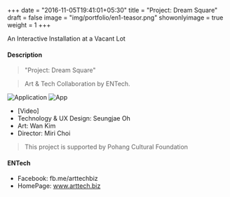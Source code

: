+++
date = "2016-11-05T19:41:01+05:30"
title = "Project: Dream Square"
draft = false
image = "img/portfolio/en1-teasor.png"
showonlyimage = true
weight = 1
+++

An Interactive Installation at a Vacant Lot
<!--more-->
#### Description

> "Project: Dream Square"

> Art & Tech Collaboration by ENTech.

 
![Application][1]
![App][2]

* [Video] 
* Technology & UX Design: Seungjae Oh
* Art: Wan Kim
* Director: Miri Choi

> This project is supported by Pohang Cultural Foundation

#### ENTech
* Facebook: fb.me/arttechbiz
* HomePage: www.arttech.biz

[1]: /img/portfolio/en1-app1.png
[2]: /img/portfolio/en1-app2.png